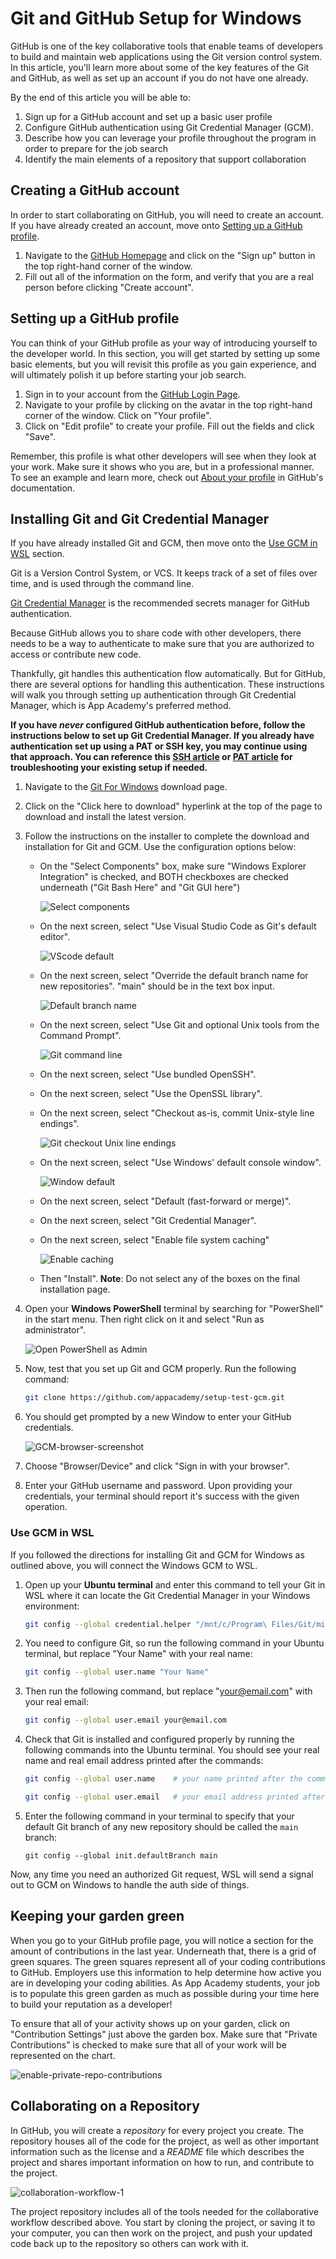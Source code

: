 # Git and GitHub Setup for Windows

GitHub is one of the key collaborative tools that enable teams of developers to
build and maintain web applications using the Git version control system. In
this article, you'll learn more about some of the key features of the Git and
GitHub, as well as set up an account if you do not have one already.

By the end of this article you will be able to:

1. Sign up for a GitHub account and set up a basic user profile
2. Configure GitHub authentication using Git Credential Manager (GCM).
3. Describe how you can leverage your profile throughout the program in order to
   prepare for the job search
4. Identify the main elements of a repository that support collaboration

## Creating a GitHub account

In order to start collaborating on GitHub, you will need to create an account.
If you have already created an account, move onto [Setting up a GitHub profile].

1. Navigate to the [GitHub Homepage] and click on the "Sign up" button in the
   top right-hand corner of the window.
2. Fill out all of the information on the form, and verify that you are a real
   person before clicking "Create account".

## Setting up a GitHub profile

You can think of your GitHub profile as your way of introducing yourself to the
developer world. In this section, you will get started by setting up some basic
elements, but you will revisit this profile as you gain experience, and will
ultimately polish it up before starting your job search.

1. Sign in to your account from the [GitHub Login Page].
2. Navigate to your profile by clicking on the avatar in the top right-hand
   corner of the window. Click on "Your profile".
3. Click on "Edit profile" to create your profile. Fill out the fields and click
   "Save".

Remember, this profile is what other developers will see when they look at your
work. Make sure it shows who you are, but in a professional manner. To see an
example and learn more, check out [About your profile] in GitHub's
documentation.

## Installing Git and Git Credential Manager

If you have already installed Git and GCM, then move onto the
[Use GCM in WSL] section.

Git is a Version Control System, or VCS. It keeps track of a set of files over
time, and is used through the command line.

[Git Credential Manager] is the recommended secrets manager for GitHub
authentication.

Because GitHub allows you to share code with other developers, there needs to be
a way to authenticate to make sure that you are authorized to access or
contribute new code.

Thankfully, git handles this authentication flow automatically. But for GitHub,
there are several options for handling this authentication. These instructions
will walk you through setting up authentication through Git Credential Manager,
which is App Academy's preferred method.

__If you have _never_ configured GitHub authentication before, follow the
instructions below to set up Git Credential Manager. If you already have
authentication set up using a PAT or SSH key, you may continue using that
approach. You can reference this [SSH article] or [PAT article] for
troubleshooting your existing setup if needed.__

1. Navigate to the [Git For Windows] download page.
2. Click on the "Click here to download" hyperlink at the top of the page to
   download and install the latest version.
3. Follow the instructions on the installer to complete the download and
   installation for Git and GCM. Use the configuration options below:
   - On the "Select Components" box, make sure "Windows Explorer Integration" is
     checked, and BOTH checkboxes are checked underneath ("Git Bash Here" and
     "Git GUI here")

     ![Select components][Select components]

   - On the next screen, select "Use Visual Studio Code as Git's default
     editor".

     ![VScode default][VScode default]

   - On the next screen, select "Override the default branch name for new
     repositories". "main" should be in the text box input.

     ![Default branch name][Default branch name]

   - On the next screen, select "Use Git and optional Unix tools from the
     Command Prompt".

     ![Git command line][Git command line]

   - On the next screen, select "Use bundled OpenSSH".
   - On the next screen, select "Use the OpenSSL library".
   - On the next screen, select "Checkout as-is, commit Unix-style line
     endings".

     ![Git checkout Unix line endings][Git checkout Unix line endings]

   - On the next screen, select "Use Windows' default console window".

     ![Window default][Window default]

   - On the next screen, select "Default (fast-forward or merge)".
   - On the next screen, select "Git Credential Manager".
   - On the next screen, select "Enable file system caching"

     ![Enable caching][Enable caching]

   - Then "Install". __Note__: Do not select any of the boxes on the final
     installation page.
3. Open your __Windows PowerShell__ terminal by searching for "PowerShell" in
   the start menu. Then right click on it and select "Run as administrator".

   ![Open PowerShell as Admin][Open PowerShell as Admin]

4. Now, test that you set up Git and GCM properly. Run the following command:

   ```sh
   git clone https://github.com/appacademy/setup-test-gcm.git
   ```

5. You should get prompted by a new Window to enter your GitHub credentials.

   ![GCM-browser-screenshot]

6. Choose "Browser/Device" and click "Sign in with your browser".
7. Enter your GitHub username and password. Upon providing your credentials,
   your terminal should report it's success with the given operation.

### Use GCM in WSL

If you followed the directions for installing Git and GCM for Windows as
outlined above, you will connect the Windows GCM to WSL.

1. Open up your __Ubuntu terminal__ and enter this command to tell your Git in
   WSL where it can locate the Git Credential Manager in your Windows
   environment:

   ```sh
   git config --global credential.helper "/mnt/c/Program\ Files/Git/mingw64/bin/git-credential-manager.exe"
   ```

2. You need to configure Git, so run the following command in your Ubuntu
   terminal, but replace "Your Name" with your real name:

   ```sh
   git config --global user.name "Your Name"
   ```

3. Then run the following command, but replace "your@email.com" with your real
   email:

   ```sh
   git config --global user.email your@email.com
   ```

4. Check that Git is installed and configured properly by running the following
   commands into the Ubuntu terminal. You should see your real name and real email
   address printed after the commands:

   ```sh
   git config --global user.name    # your name printed after the command

   git config --global user.email   # your email address printed after the command
   ```

5. Enter the following command in your terminal to specify that your default Git
   branch of any new repository should be called the `main` branch:

   ```shell
   git config --global init.defaultBranch main
   ```

Now, any time you need an authorized Git request, WSL will send a signal out to
GCM on Windows to handle the auth side of things.

## Keeping your garden green

When you go to your GitHub profile page, you will notice a section for the
amount of contributions in the last year. Underneath that, there is a grid of
green squares. The green squares represent all of your coding contributions to
GitHub. Employers use this information to help determine how active you are in
developing your coding abilities. As App Academy students, your job is to
populate this green garden as much as possible during your time here to build
your reputation as a developer!

To ensure that all of your activity shows up on your garden, click on
"Contribution Settings" just above the garden box. Make sure that "Private
Contributions" is checked to make sure that all of your work will be represented
on the chart.

![enable-private-repo-contributions]

## Collaborating on a Repository

In GitHub, you will create a _repository_ for every project you create. The
repository houses all of the code for the project, as well as other important
information such as the license and a _README_ file which describes the project
and shares important information on how to run, and contribute to the project.

![collaboration-workflow-1]

The project repository includes all of the tools needed for the collaborative
workflow described above. You start by cloning the project, or saving it to your
computer, you can then work on the project, and push your updated code back up
to the repository so others can work with it.

[GitHub Homepage]: https://github.com/
[GitHub Login Page]: https://github.com/login
[About your profile]: https://docs.github.com/en/github/setting-up-and-managing-your-github-profile/about-your-profile
[Setting up a GitHub profile]: #setting-up-a-github-profile
[Git Credential Manager]: https://github.com/GitCredentialManager/git-credential-manager
[Git For Windows]: https://git-scm.com/download/win
[PAT article]: https://github.com/appacademy/practice-for-SETUP-swe-online-setup/blob/main/setup-resources/setting-up-pat.md
[SSH article]: https://hackmd.io/@AgDXdHgSSPKsJIhCxlaTuA/BJtNu88fF
[Select components]: https://appacademy-open-assets.s3.us-west-1.amazonaws.com/Module-Solo-Prep-Work/setup/select-components.png
[VScode default]: https://appacademy-open-assets.s3.us-west-1.amazonaws.com/Module-Solo-Prep-Work/setup/vscode-git-default.png
[Default branch name]: https://appacademy-open-assets.s3.us-west-1.amazonaws.com/Module-Solo-Prep-Work/setup/git-default-branch-name.png
[Git command line]: https://appacademy-open-assets.s3.us-west-1.amazonaws.com/Module-Solo-Prep-Work/setup/git-command-line.png
[Git checkout Unix line endings]: https://appacademy-open-assets.s3.us-west-1.amazonaws.com/Module-Solo-Prep-Work/setup/git-checkout-unix-line-endings.png
[Window default]: https://appacademy-open-assets.s3.us-west-1.amazonaws.com/Module-Solo-Prep-Work/setup/use-window-default.png
[Enable caching]: https://appacademy-open-assets.s3.us-west-1.amazonaws.com/Module-Solo-Prep-Work/setup/enable-caching.png
[Open PowerShell as Admin]: https://appacademy-open-assets.s3.us-west-1.amazonaws.com/Module-Solo-Prep-Work/setup/open-powershell-as-admin.png
[GCM-browser-screenshot]: https://appacademy-open-assets.s3.us-west-1.amazonaws.com/Modular-Curriculum/content/setup/07-gcm-browser.png
[enable-private-repo-contributions]: https://appacademy-open-assets.s3-us-west-1.amazonaws.com/Modular-Curriculum/content/git/assets/enable-private-repo-contributions.gif
[collaboration-workflow-1]: https://appacademy-open-assets.s3-us-west-1.amazonaws.com/Module-Solo-Prep-Work/assets/Collaboration-workflow-1.png
[Use GCM in WSL]: #use-gcm-in-wsl
